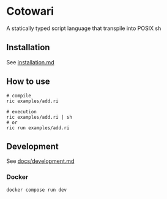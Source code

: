 # Cotowari

A statically typed script language that transpile into POSIX sh

## Installation

See [installation.md](docs/installation.md)

## How to use

```
# compile
ric examples/add.ri

# execution
ric examples/add.ri | sh
# or
ric run examples/add.ri
```

## Development

See [docs/development.md](./docs/development.md)

### Docker

```
docker compose run dev
```
